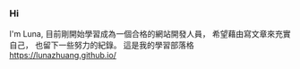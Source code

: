 ### Hi 
I'm Luna, 目前剛開始學習成為一個合格的網站開發人員， 希望藉由寫文章來充實自己， 也留下一些努力的紀錄。
這是我的學習部落格 https://lunazhuang.github.io/ 


<!--
**LunaZhuang/LunaZhuang** is a ✨ _special_ ✨ repository because its `README.md` (this file) appears on your GitHub profile.

Here are some ideas to get you started:

- 🔭 I’m currently working on ...
- 🌱 I’m currently learning ...
- 👯 I’m looking to collaborate on ...
- 🤔 I’m looking for help with ...
- 💬 Ask me about ...
- 📫 How to reach me: ...
- 😄 Pronouns: ...
- ⚡ Fun fact: ...
-->
